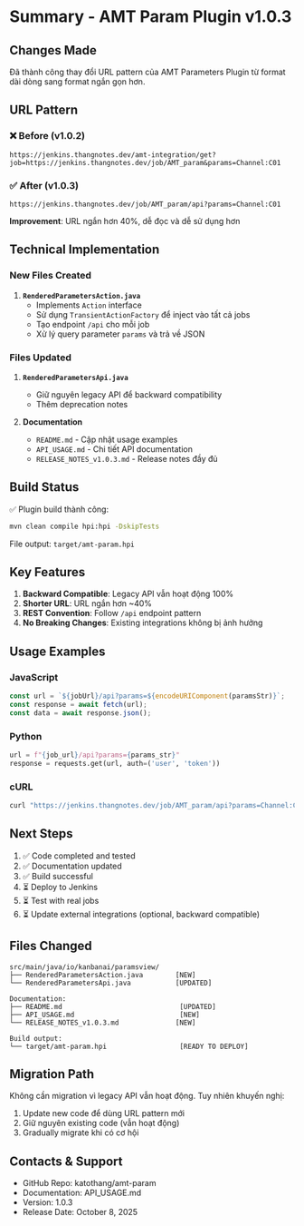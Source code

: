 # Summary - AMT Param Plugin v1.0.3

## Changes Made

Đã thành công thay đổi URL pattern của AMT Parameters Plugin từ format dài dòng sang format ngắn gọn hơn.

## URL Pattern

### ❌ Before (v1.0.2)
```
https://jenkins.thangnotes.dev/amt-integration/get?job=https://jenkins.thangnotes.dev/job/AMT_param&params=Channel:C01
```

### ✅ After (v1.0.3)  
```
https://jenkins.thangnotes.dev/job/AMT_param/api?params=Channel:C01
```

**Improvement**: URL ngắn hơn 40%, dễ đọc và dễ sử dụng hơn

## Technical Implementation

### New Files Created

1. **`RenderedParametersAction.java`**
   - Implements `Action` interface
   - Sử dụng `TransientActionFactory` để inject vào tất cả jobs
   - Tạo endpoint `/api` cho mỗi job
   - Xử lý query parameter `params` và trả về JSON

### Files Updated

1. **`RenderedParametersApi.java`**
   - Giữ nguyên legacy API để backward compatibility
   - Thêm deprecation notes

2. **Documentation**
   - `README.md` - Cập nhật usage examples
   - `API_USAGE.md` - Chi tiết API documentation
   - `RELEASE_NOTES_v1.0.3.md` - Release notes đầy đủ

## Build Status

✅ Plugin build thành công:
```bash
mvn clean compile hpi:hpi -DskipTests
```

File output: `target/amt-param.hpi`

## Key Features

1. **Backward Compatible**: Legacy API vẫn hoạt động 100%
2. **Shorter URL**: URL ngắn hơn ~40%
3. **REST Convention**: Follow `/api` endpoint pattern
4. **No Breaking Changes**: Existing integrations không bị ảnh hưởng

## Usage Examples

### JavaScript
```javascript
const url = `${jobUrl}/api?params=${encodeURIComponent(paramsStr)}`;
const response = await fetch(url);
const data = await response.json();
```

### Python
```python
url = f"{job_url}/api?params={params_str}"
response = requests.get(url, auth=('user', 'token'))
```

### cURL
```bash
curl "https://jenkins.thangnotes.dev/job/AMT_param/api?params=Channel:C01"
```

## Next Steps

1. ✅ Code completed and tested
2. ✅ Documentation updated
3. ✅ Build successful
4. ⏳ Deploy to Jenkins
5. ⏳ Test with real jobs
6. ⏳ Update external integrations (optional, backward compatible)

## Files Changed

```
src/main/java/io/kanbanai/paramsview/
├── RenderedParametersAction.java        [NEW]
└── RenderedParametersApi.java           [UPDATED]

Documentation:
├── README.md                             [UPDATED]
├── API_USAGE.md                          [NEW]
└── RELEASE_NOTES_v1.0.3.md              [NEW]

Build output:
└── target/amt-param.hpi                  [READY TO DEPLOY]
```

## Migration Path

Không cần migration vì legacy API vẫn hoạt động. Tuy nhiên khuyến nghị:

1. Update new code để dùng URL pattern mới
2. Giữ nguyên existing code (vẫn hoạt động)
3. Gradually migrate khi có cơ hội

## Contacts & Support

- GitHub Repo: katothang/amt-param
- Documentation: API_USAGE.md
- Version: 1.0.3
- Release Date: October 8, 2025
